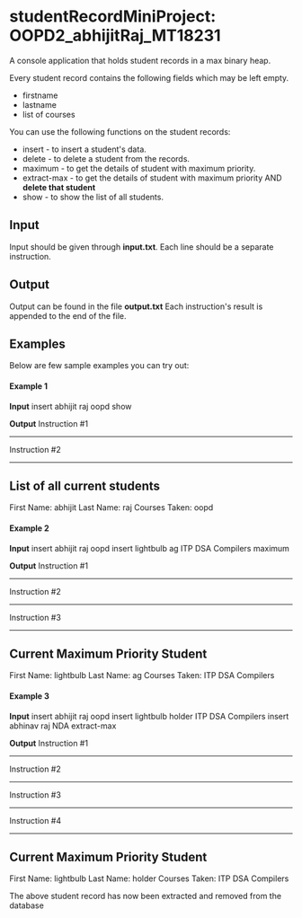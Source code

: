 # studentRecordMiniProject: OOPD2_abhijitRaj_MT18231
A console application that holds student records in a max binary heap.

Every student record contains the following fields which may be left empty.
* firstname
* lastname
* list of courses

You can use the following functions on the student records:
* insert - to insert a student's data.
* delete - to delete a student from the records.
* maximum - to get the details of student with maximum priority.
* extract-max - to get the details of student with maximum priority AND **delete that student**
* show - to show the list of all students.

## Input
Input should be given through **input.txt**. Each line should be a separate instruction.

## Output
Output can be found in the file **output.txt** Each instruction's result is appended to the end of the file.

## Examples
Below are few sample examples you can try out:

#### Example 1

**Input**
insert abhijit raj oopd
show

**Output**
Instruction \#1
***********************************************
Instruction \#2
***********************************************
List of all current students
-------------------------------
First Name: abhijit
Last Name: raj
Courses Taken: oopd


#### Example 2

**Input**
insert abhijit raj oopd
insert lightbulb ag ITP DSA Compilers
maximum

**Output**
Instruction \#1
***********************************************
Instruction \#2
***********************************************
Instruction \#3
***********************************************
Current Maximum Priority Student
---------------------------------------
First Name: lightbulb
Last Name: ag
Courses Taken: ITP DSA Compilers


#### Example 3

**Input**
insert abhijit raj oopd
insert lightbulb holder ITP DSA Compilers
insert abhinav raj NDA
extract-max

**Output**
Instruction \#1
***********************************************
Instruction \#2
***********************************************
Instruction \#3
***********************************************
Instruction \#4
***********************************************
Current Maximum Priority Student
---------------------------------------
First Name: lightbulb
Last Name: holder
Courses Taken: ITP DSA Compilers

The above student record has now been extracted and removed from the database
